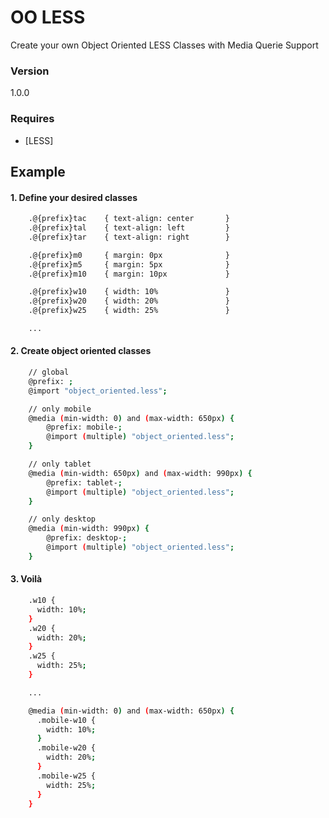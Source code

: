 # OO LESS
Create your own Object Oriented LESS Classes with Media Querie Support

### Version
1.0.0

### Requires

* [LESS]

## Example
#### 1. Define your desired classes
```sh
    .@{prefix}tac    { text-align: center       }
    .@{prefix}tal    { text-align: left         }
    .@{prefix}tar    { text-align: right        }

    .@{prefix}m0     { margin: 0px              }
    .@{prefix}m5     { margin: 5px              }
    .@{prefix}m10    { margin: 10px             }

    .@{prefix}w10    { width: 10%               }
    .@{prefix}w20    { width: 20%               }
    .@{prefix}w25    { width: 25%               }

    ...
```
#### 2. Create object oriented classes 
```sh
    // global
    @prefix: ;
    @import "object_oriented.less";

    // only mobile
    @media (min-width: 0) and (max-width: 650px) {
        @prefix: mobile-;
        @import (multiple) "object_oriented.less";
    }

    // only tablet
    @media (min-width: 650px) and (max-width: 990px) {
        @prefix: tablet-;
        @import (multiple) "object_oriented.less";
    }

    // only desktop
    @media (min-width: 990px) {
        @prefix: desktop-;
        @import (multiple) "object_oriented.less";
    }
```
#### 3. Voilà
```sh
    .w10 {
      width: 10%;
    }
    .w20 {
      width: 20%;
    }
    .w25 {
      width: 25%;
    }

    ...

    @media (min-width: 0) and (max-width: 650px) {
      .mobile-w10 {
        width: 10%;
      }
      .mobile-w20 {
        width: 20%;
      }
      .mobile-w25 {
        width: 25%;
      }
    }
```